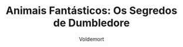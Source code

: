 ---
layout: post
author: Voldemort
category: Filmes
post_date: '2022-05-25T03:24:35.676Z'
post_modified: '2022-05-25T03:24:35.676Z'
title: 'Animais Fantásticos: Os Segredos de Dumbledore'
description: 'O professor Alvo Dumbledore sabe que o poderoso mago das trevas Gellert Grindelwald está se movimentando para assumir o controle do mundo mágico. Incapaz de detê-lo sozinho, ele pede ao magizoologista Newt Scamander para liderar uma intrépida equipe de bruxos, bruxas e um corajoso padeiro trouxa em uma missão perigosa, em que eles encontram velhos e novos animais fantásticos e entram em conflito com a crescente legião de seguidores de Grindelwald. Mas com tantas ameaças, quanto tempo poderá Dumbledore permanecer à margem do embate?'
poster_path: /8ZbybiGYe8XM4WGmGlhF0ec5R7u.jpg
tmdb_id: 338953
imdb_id: tt4123432
runtime: 142
release_date: 2022
genres:
  - Ação
  - Aventura
  - Fantasia
casts:
  - Eddie Redmayne
  - Jude Law
  - Mads Mikkelsen
  - Ezra Miller
  - Dan Fogler
  - Alison Sudol
crews:
  - David Yates
trailer: hLoc55VAByk
certification: 10
adult: false
vote_average: 6.7
vote_count: 1092
qualitys:
  - 1080p
  - 720p
audios:
  - Dual Áudio
  - Português
  - Inglês
extensions:
  - mkv
  - mp4
---